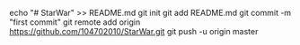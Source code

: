 echo "# StarWar" >> README.md
git init
git add README.md
git commit -m "first commit"
git remote add origin https://github.com/104702010/StarWar.git
git push -u origin master
